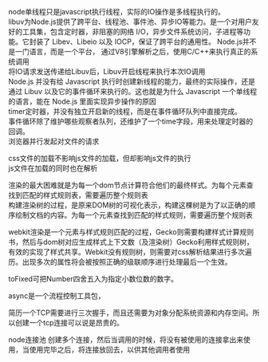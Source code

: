node单线程只是javascript执行线程，实际的IO操作是多线程执行的。  
libuv为Node.js提供了跨平台、线程池、事件池、异步IO等能力。是一个对用户友好的工具集，包含定时器，非阻塞的网络 I/O，异步文件系统访问，子进程等功能。它封装了 Libev、Libeio 以及 IOCP，保证了跨平台的通用性。 
 Node.js并不是一门语言，而是一个平台， 通过V8引擎解析之后，使用C/C++来执行真正的系统调用  
将IO请求发送传递给Libuv后，Libuv开启线程来执行本次IO调用  
Node.js 并没有给 Javascript 执行时创建新线程的能力，最终的实际操作，还是通过 Libuv 以及它的事件循环来执行的。这也就是为什么 Javascript 一个单线程的语言，能在 Node.js 里面实现异步操作的原因  
timer定时器，并没有独立开启新的线程，而是在事件循环队列中直接完成。  
事件循环除了维护哪些观察者队列，还维护了一个time字段，用来处理定时器的回调。  
浏览器并行发起对文件的请求  

css文件的加载不影响js文件的加载，但却影响js文件的执行  
js文件在加载的同时也在解析  

渲染的最大困难就是为每一个dom节点计算符合他们的最终样式。为每个元素查找到匹配的样式规则表，需要遍历整个规则表   
构建渲染树的过程，是原来DOM树的可视化表示，构建这棵树是为了以正确的顺序绘制文档的内容。为每一个元素查找到匹配的样式规则，需要遍历整个规则表  

webkit渲染是一个元素与样式规则匹配的过程，Gecko则需要构建样式计算规则书，然后与dom树对应生成样式上下文数（及渲染树）Gecko利用样式规则树，有效的实现了样式共享。Webkit没有规则树，则需要对css解析结果进行多次遍历。出现多次的属性将会被按照正确的级联顺序进行处理最后一个生效。

toFixed可把Number四舍五入为指定小数位数的数字。

async是一个流程控制工具包，  

简历一个TCP需要进行三次握手，而且还需要为对象分配系统资源和内存空间。所以创建一个tcp连接可以说是昂贵的。

node连接池
创建多个连接，然后当调用的时候，将没有被使用的连接拿出来使用，当使用完毕之后，将连接放回去，以供其他调用者使用